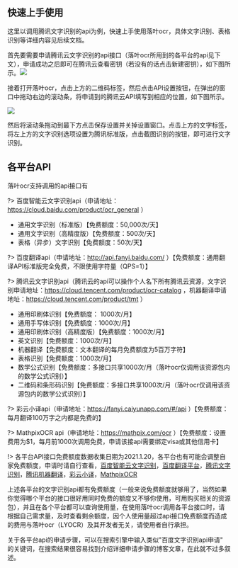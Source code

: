 ## 快速上手使用

这里以调用腾讯文字识别的api为例，快速上手使用落叶ocr，具体文字识别、表格识别等详细内容见后续文档。

首先要需要申请腾讯云文字识别的api接口（落叶ocr所用到的各平台的api见下文），申请成功之后即可在腾讯云查看密钥（若没有的话点击新建密钥），如下图所示。![](https://s3.ax1x.com/2021/01/28/y9Lk2q.png)

接着打开落叶ocr，点击上方的二维码标签，然后点击API设置按钮，在弹出的窗口中拖动右边的滚动条，将申请到的腾讯云API填写到相应的位置，如下图所示。

![](https://s3.ax1x.com/2021/01/28/y9LhJs.png)

然后将滚动条拖动到最下方点击保存设置并关掉设置窗口。点击上方的文字标签，将左上方的文字识别选项设置为腾讯标准版，点击截图识别的按钮，即可进行文字识别。

## 各平台API

落叶ocr支持调用的api接口有

?> 百度智能云文字识别api（申请地址：https://cloud.baidu.com/product/ocr_general  ）

+ 通用文字识别（标准版）【免费额度：50,000次/天】
+ 通用文字识别（高精度版）【免费额度：500次/天】
+ 表格（异步）文字识别【免费额度：50次/天】

?> 百度翻译api（申请地址：http://api.fanyi.baidu.com/  ）【免费额度：通用翻译API标准版完全免费，不限使用字符量（QPS=1）】

?> 腾讯云文字识别api（腾讯云的api可以操作个人名下所有腾讯云资源，文字识别申请地址：https://cloud.tencent.com/product/ocr-catalog  ，机器翻译申请地址：https://cloud.tencent.com/product/tmt  ）

+ 通用印刷体识别【免费额度： 1000次/月】
+ 通用手写体识别【免费额度：1000次/月】
+ 通用印刷体识别（高精度版）【免费额度：1000次/月】
+ 英文识别【免费额度：1000次/月】
+ 机器翻译【免费额度：文本翻译的每月免费额度为5百万字符】
+ 表格识别【免费额度：1000次/月】
+ 数学公式识别【免费额度：多接口共享1000次/月（落叶ocr仅调用该资源包内的数学公式识别）】
+ 二维码和条形码识别【免费额度：多接口共享1000次/月（落叶ocr仅调用该资源包内的数学公式识别）】

?> 彩云小译api（申请地址：https://fanyi.caiyunapp.com/#/api  ）【免费额度：每月翻译100万字之内都是免费的】

?> MathpixOCR api（申请地址：https://mathpix.com/ocr  ）【免费额度：设置费用为$1，每月前1000次调用免费，申请该接api需要绑定visa或其他信用卡】

!> 各平台API接口免费额度数据收集日期为2021.1.20，各平台也有可能会调整自家免费额度，申请时请自行查看，[百度智能云文字识别](https://cloud.baidu.com/doc/OCR/s/fk3h7xu7h)，[百度翻译平台](http://api.fanyi.baidu.com/product/112)，[腾讯文字识别](https://cloud.tencent.com/document/product/866/35945)，[腾讯机器翻译](https://cloud.tencent.com/product/tmt/pricing)，[彩云小译](https://fanyi.caiyunapp.com/#/api)，[MathpixOCR](https://mathpix.com/ocr)

上述各平台的文字识别api都有免费额度（一般来说免费额度就够用了，当然如果你觉得哪个平台的接口很好用同时免费的额度又不够你使用，可用购买相关的资源包），并且在各个平台都可以查询使用量，在使用落叶ocr调用各平台接口时，请根据自己需求量，及时查看剩余额度，因个人使用量超过api接口免费额度而造成的费用与落叶ocr（LYOCR）及其开发者无关，请使用者自行承担。

关于各平台api的申请步骤，可以在搜索引擎中输入类似"百度文字识别api申请" 的关键词，在搜索结果很容易找到介绍详细申请步骤的博客文章，在此就不过多叙述。

